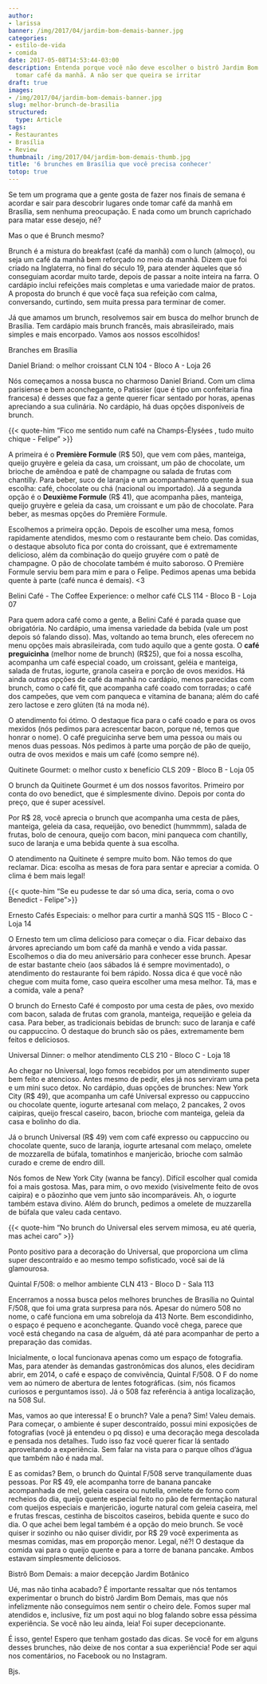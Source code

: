 ```yaml
---
author:
- larissa
banner: /img/2017/04/jardim-bom-demais-banner.jpg
categories:
- estilo-de-vida
- comida
date: 2017-05-08T14:53:44-03:00
description: Entenda porque você não deve escolher o bistrô Jardim Bom Demais para
  tomar café da manhã. A não ser que queira se irritar
draft: true
images:
- /img/2017/04/jardim-bom-demais-banner.jpg
slug: melhor-brunch-de-brasilia
structured:
  type: Article
tags:
- Restaurantes
- Brasília
- Review
thumbnail: /img/2017/04/jardim-bom-demais-thumb.jpg
title: '6 brunches em Brasília que você precisa conhecer'
totop: true
---
```


Se tem um programa que a gente gosta de fazer nos finais de semana é acordar e sair para descobrir lugares onde tomar café da manhã em Brasília, sem nenhuma preocupação. E nada como um brunch caprichado para matar esse desejo, né?

Mas o que é Brunch mesmo?

Brunch é a mistura do breakfast (café da manhã) com o lunch (almoço), ou seja um café da manhã bem reforçado no meio da manhã. Dizem que foi criado na Inglaterra, no final do século 19, para atender àqueles que só conseguiam acordar muito tarde, depois de passar a noite inteira na farra. O cardápio inclui refeições mais completas e uma variedade maior de pratos. A proposta do brunch é que você faça sua refeição com calma, conversando, curtindo, sem muita pressa para terminar de comer.

Já que amamos um brunch, resolvemos sair em busca do melhor brunch de Brasília. Tem cardápio mais brunch francês, mais abrasileirado, mais simples e mais encorpado. Vamos aos nossos escolhidos!

Branches em Brasília

Daniel Briand: o melhor croissant
CLN 104 - Bloco A - Loja 26

Nós começamos a nossa busca no charmoso Daniel Briand. Com um clima parisiense e bem aconchegante, o Patissier (que é tipo um confeitaria fina francesa) é desses que faz a gente querer ficar sentado por horas, apenas apreciando a sua culinária. No cardápio, há duas opções disponíveis de brunch.

{{< quote-him “Fico me sentido num café na Champs-Élysées , tudo muito chique - Felipe” >}}

A primeira é o **Première Formule** (R$ 50), que vem com pães, manteiga, queijo gruyère e geleia da casa, um croissant, um pão de chocolate, um brioche de amêndoa e patê de champagne ou salada de frutas com chantilly. Para beber, suco de laranja e um acompanhamento quente à sua escolha: café, chocolate ou chá (nacional ou importado).
Já a segunda opção é o **Deuxième Formule** (R$ 41), que acompanha pães, manteiga, queijo gruyère e geleia da casa, um croissant e um pão de chocolate. Para beber, as mesmas opções do Première Formule.

Escolhemos a primeira opção. Depois de escolher uma mesa, fomos rapidamente atendidos, mesmo com o restaurante bem cheio.  Das comidas, o destaque absoluto fica por conta do croissant, que é extremamente delicioso, além da combinação do queijo gruyére com o patê de champagne. O pão de chocolate também é muito saboroso. O Première Formule serviu bem para mim e para o Felipe. Pedimos apenas uma bebida quente à parte (café nunca é demais). <3


Belini Café - The Coffee Experience: o melhor café
CLS 114 - Bloco B - Loja 07

Para quem adora café como a gente, a Belini Café é parada quase que obrigatória. No cardápio, uma imensa variedade da bebida (vale um post depois só falando disso). Mas, voltando ao tema brunch, eles oferecem no menu opções mais abrasileirada, com tudo aquilo que a gente gosta. O **café preguicinha** (melhor nome de brunch) (R$25), que foi a nossa escolha, acompanha um café especial coado, um croissant, geléia e manteiga, salada de frutas, iogurte, granola caseira e porção de ovos mexidos. Há ainda outras opções de café da manhã no cardápio, menos parecidas com brunch, como o café fit, que acompanha café coado com torradas; o café dos campeões, que vem com panqueca e vitamina de banana; além do café zero lactose e zero glúten (tá na moda né).

O atendimento foi ótimo. O destaque fica para o café coado e para os ovos mexidos (nós pedimos para acrescentar bacon, porque né, temos que honrar o nome). O café preguicinha serve bem uma pessoa ou mais ou menos duas pessoas. Nós pedimos à parte uma porção de pão de queijo, outra de ovos mexidos e mais um café (como sempre né).


Quitinete Gourmet: o melhor custo x benefício
CLS 209 - Bloco B - Loja 05

O brunch da Quitinete Gourmet é um dos nossos favoritos. Primeiro por conta do ovo benedict, que é simplesmente divino. Depois por conta do preço, que é super acessível.

Por R$ 28, você aprecia o brunch que acompanha uma cesta de pães, manteiga, geleia da casa, requeijão, ovo benedict (hummmm), salada de frutas, bolo de cenoura, queijo com bacon, mini panqueca com chantilly, suco de laranja e uma bebida quente à sua escolha.

 O atendimento na Quitinete é sempre muito bom. Não temos do que reclamar. Dica: escolha as mesas de fora para sentar e apreciar a comida. O clima é bem mais legal!

{{< quote-him “Se eu pudesse te dar só uma dica, seria, coma o ovo Benedict - Felipe”>}}

Ernesto Cafés Especiais: o melhor para curtir a manhã
SQS 115 - Bloco C - Loja 14

O Ernesto tem um clima delicioso para começar o dia. Ficar debaixo das árvores apreciando um bom café da manhã e vendo a vida passar. Escolhemos o dia do meu aniversário para conhecer esse brunch. Apesar de estar bastante cheio (aos sábados lá é sempre movimentado), o atendimento do restaurante foi bem rápido. Nossa dica é que você não chegue com muita fome, caso queira escolher uma mesa melhor. Tá, mas e a comida, vale a pena?

O brunch do Ernesto Café  é composto por uma cesta de pães, ovo mexido com bacon, salada de frutas com granola, manteiga, requeijão e geleia da casa. Para beber, as tradicionais bebidas de brunch: suco de laranja e café ou cappuccino. O destaque do brunch são os pães, extremamente bem feitos e deliciosos.


Universal Dinner: o melhor atendimento
CLS 210 - Bloco C - Loja 18

Ao chegar no Universal, logo fomos recebidos por um atendimento super bem feito e atencioso. Antes mesmo de pedir, eles já nos serviram uma peta e um mini suco detox.  No cardápio, duas opções de brunches: New York City (R$ 49), que acompanha um café Universal expresso ou cappuccino ou chocolate quente, iogurte artesanal com melaço, 2 pancakes, 2 ovos caipiras, queijo frescal caseiro, bacon, brioche com manteiga, geleia da casa e bolinho do dia.

Já o brunch Universal (R$ 49) vem com café expresso ou cappuccino ou chocolate quente, suco de laranja, iogurte artesanal com melaço, omelete de mozzarella de búfala, tomatinhos e manjericão, brioche com salmão curado e creme de endro dill.

Nós fomos de New York City (wanna be fancy). Difícil escolher qual comida foi a mais gostosa. Mas, para mim, o ovo mexido (visivelmente feito de ovos caipira) e o pãozinho que vem junto são incomparáveis. Ah, o iogurte também estava divino.  Além do brunch, pedimos a omelete de muzzarella de búfala que valeu cada centavo.

{{< quote-him “No brunch do Universal eles servem mimosa, eu até queria, mas achei caro” >}}

Ponto positivo para a decoração do Universal, que proporciona um clima super descontraído e ao mesmo tempo sofisticado, você sai de lá glamourosa.


Quintal F/508: o melhor ambiente
CLN 413 - Bloco D - Sala 113

Encerramos a nossa busca pelos melhores brunches de Brasília no Quintal F/508, que foi uma grata surpresa para nós. Apesar do número 508 no nome, o café funciona em uma sobreloja da 413 Norte. Bem escondidinho, o espaço é pequeno e aconchegante. Quando você chega, parece que você está chegando na casa de alguém, dá até para acompanhar de perto a preparação das comidas.

Inicialmente, o local funcionava apenas como um espaço de fotografia. Mas, para atender às demandas gastronômicas dos alunos, eles decidiram abrir, em 2014, o café e espaço de convivência, Quintal F/508. O F do nome vem  ao número de abertura de lentes fotográficas. (sim, nós ficamos curiosos e perguntamos isso). Já o  508 faz referência à antiga localização, na 508 Sul.

Mas, vamos ao que interessa! E o brunch? Vale a pena? Sim! Valeu demais. Para começar, o ambiente é super descontraído, possui mini exposições de fotografias (você já entendeu o pq disso) e uma decoração mega descolada e pensada nos detalhes. Tudo isso faz você querer ficar lá sentado aproveitando a experiência. Sem falar na vista para o parque olhos d’água que também não é nada mal.

E as comidas? Bem, o brunch do Quintal F/508 serve tranquilamente duas pessoas. Por R$ 49, ele acompanha  torre de banana pancake acompanhada de mel, geleia caseira ou nutella, omelete de forno com recheios do dia, queijo quente especial feito no pão de fermentação natural com queijos especiais e manjericão, iogurte natural com geleia caseira, mel e frutas frescas, cestinha de biscoitos caseiros, bebida quente e suco do dia. O que achei bem legal também é a opção do meio brunch. Se você quiser ir sozinho ou não quiser dividir, por R$ 29 você experimenta as mesmas comidas, mas em proporção menor. Legal, né?! O destaque da comida vai para o queijo quente e para a torre de banana pancake. Ambos estavam simplesmente deliciosos.

Bistrô Bom Demais: a maior decepção
Jardim Botânico

Ué, mas não tinha acabado? É importante ressaltar que nós tentamos experimentar o brunch do bistrô Jardim Bom Demais, mas que nós infelizmente não conseguimos nem sentir o cheiro dele. Fomos super mal atendidos e, inclusive, fiz um post aqui no blog falando sobre essa péssima experiência. Se você não leu ainda, leia! Foi super decepcionante.

É isso, gente! Espero que tenham gostado das dicas. Se você for em alguns desses brunches, não deixe de nos contar a sua experiência! Pode ser aqui nos comentários, no Facebook ou no Instagram.

Bjs.
